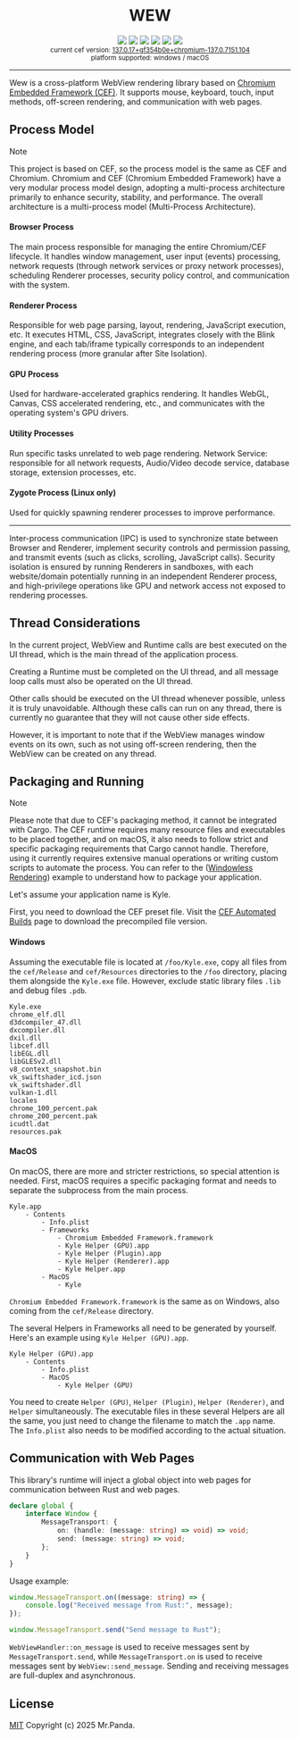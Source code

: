 <!--lint disable no-literal-urls-->
<div align="center">
  <h1>WEW</h1>
</div>
<div align="center">
  <img src="https://img.shields.io/github/actions/workflow/status/mycrl/wew/check.yml?branch=main&style=flat-square"/>
  <img src="https://img.shields.io/crates/v/wew?style=flat-square"/>
  <img src="https://img.shields.io/docsrs/wew?style=flat-square"/>
  <img src="https://img.shields.io/github/license/mycrl/wew?style=flat-square"/>
  <img src="https://img.shields.io/github/issues/mycrl/wew?style=flat-square"/>
  <img src="https://img.shields.io/github/stars/mycrl/wew?style=flat-square"/>
</div>
<div align="center">
  <sup>
    current cef version: 
    <a href="https://cef-builds.spotifycdn.com/index.html">137.0.17+gf354b0e+chromium-137.0.7151.104</a>
  </sup>
  </br>
  <sup>platform supported: windows / macOS</sup>
</div>

---

Wew is a cross-platform WebView rendering library based on [Chromium Embedded Framework (CEF)](https://github.com/chromiumembedded/cef). It supports mouse, keyboard, touch, input methods, off-screen rendering, and communication with web pages.

## Process Model

> [!NOTE]  
> This project is based on CEF, so the process model is the same as CEF and Chromium. Chromium and CEF (Chromium Embedded Framework) have a very modular process model design, adopting a multi-process architecture primarily to enhance security, stability, and performance. The overall architecture is a multi-process model (Multi-Process Architecture).

#### Browser Process

The main process responsible for managing the entire Chromium/CEF lifecycle. It handles window management, user input (events) processing, network requests (through network services or proxy network processes), scheduling Renderer processes, security policy control, and communication with the system.

#### Renderer Process

Responsible for web page parsing, layout, rendering, JavaScript execution, etc. It executes HTML, CSS, JavaScript, integrates closely with the Blink engine, and each tab/iframe typically corresponds to an independent rendering process (more granular after Site Isolation).

#### GPU Process

Used for hardware-accelerated graphics rendering. It handles WebGL, Canvas, CSS accelerated rendering, etc., and communicates with the operating system's GPU drivers.

#### Utility Processes

Run specific tasks unrelated to web page rendering. Network Service: responsible for all network requests, Audio/Video decode service, database storage, extension processes, etc.

#### Zygote Process (Linux only)

Used for quickly spawning renderer processes to improve performance.

---

Inter-process communication (IPC) is used to synchronize state between Browser and Renderer, implement security controls and permission passing, and transmit events (such as clicks, scrolling, JavaScript calls). Security isolation is ensured by running Renderers in sandboxes, with each website/domain potentially running in an independent Renderer process, and high-privilege operations like GPU and network access not exposed to rendering processes.

## Thread Considerations

In the current project, WebView and Runtime calls are best executed on the UI thread, which is the main thread of the application process.

Creating a Runtime must be completed on the UI thread, and all message loop calls must also be operated on the UI thread.

Other calls should be executed on the UI thread whenever possible, unless it is truly unavoidable. Although these calls can run on any thread, there is currently no guarantee that they will not cause other side effects.

However, it is important to note that if the WebView manages window events on its own, such as not using off-screen rendering, then the WebView can be created on any thread.

## Packaging and Running

> [!NOTE]  
> Please note that due to CEF's packaging method, it cannot be integrated with Cargo. The CEF runtime requires many resource files and executables to be placed together, and on macOS, it also needs to follow strict and specific packaging requirements that Cargo cannot handle. Therefore, using it currently requires extensive manual operations or writing custom scripts to automate the process. You can refer to the ([Windowless Rendering](./examples/windowless_rendering)) example to understand how to package your application.

Let's assume your application name is Kyle.

First, you need to download the CEF preset file. Visit the [CEF Automated Builds](https://cef-builds.spotifycdn.com/index.html#windows64:cef_binary_137.0.17%2Bgf354b0e%2Bchromium-137.0.7151.104) page to download the precompiled file version.

#### Windows

Assuming the executable file is located at `/foo/Kyle.exe`, copy all files from the `cef/Release` and `cef/Resources` directories to the `/foo` directory, placing them alongside the `Kyle.exe` file. However, exclude static library files `.lib` and debug files `.pdb`.

```text
Kyle.exe
chrome_elf.dll
d3dcompiler_47.dll
dxcompiler.dll
dxil.dll
libcef.dll
libEGL.dll
libGLESv2.dll
v8_context_snapshot.bin
vk_swiftshader_icd.json
vk_swiftshader.dll
vulkan-1.dll
locales
chrome_100_percent.pak
chrome_200_percent.pak
icudtl.dat
resources.pak
```

#### MacOS

On macOS, there are more and stricter restrictions, so special attention is needed. First, macOS requires a specific packaging format and needs to separate the subprocess from the main process.

```text
Kyle.app
    - Contents
        - Info.plist
        - Frameworks
            - Chromium Embedded Framework.framework
            - Kyle Helper (GPU).app
            - Kyle Helper (Plugin).app
            - Kyle Helper (Renderer).app
            - Kyle Helper.app
        - MacOS
            - Kyle
```

`Chromium Embedded Framework.framework` is the same as on Windows, also coming from the `cef/Release` directory.

The several Helpers in Frameworks all need to be generated by yourself. Here's an example using `Kyle Helper (GPU).app`.

```
Kyle Helper (GPU).app
    - Contents
        - Info.plist
        - MacOS
            - Kyle Helper (GPU)
```

You need to create `Helper (GPU)`, `Helper (Plugin)`, `Helper (Renderer)`, and `Helper` simultaneously. The executable files in these several Helpers are all the same, you just need to change the filename to match the `.app` name. The `Info.plist` also needs to be modified according to the actual situation.

## Communication with Web Pages

This library's runtime will inject a global object into web pages for communication between Rust and web pages.

```typescript
declare global {
    interface Window {
        MessageTransport: {
            on: (handle: (message: string) => void) => void;
            send: (message: string) => void;
        };
    }
}
```

Usage example:

```typescript
window.MessageTransport.on((message: string) => {
    console.log("Received message from Rust:", message);
});

window.MessageTransport.send("Send message to Rust");
```

`WebViewHandler::on_message` is used to receive messages sent by `MessageTransport.send`, while `MessageTransport.on` is used to receive messages sent by `WebView::send_message`. Sending and receiving messages are full-duplex and asynchronous.

## License

[MIT](./LICENSE) Copyright (c) 2025 Mr.Panda.
